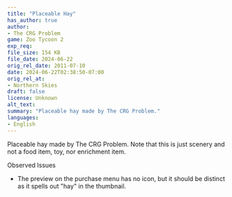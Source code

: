 ```yaml
---
title: "Placeable Hay"
has_author: true
author: 
- The CRG Problem
game: Zoo Tycoon 2
exp_req: 
file_size: 154 KB
file_date: 2024-06-22
orig_rel_date: 2011-07-10
date: 2024-06-22T02:38:50-07:00
orig_rel_at: 
- Northern Skies
draft: false
license: Unknown
alt_text: 
summary: "Placeable hay made by The CRG Problem."
languages:
- English
---
```


Placeable hay made by The CRG Problem. Note that this is just scenery and not a food item, toy, nor enrichment item.


Observed Issues


- The preview on the purchase menu has no icon, but it should be distinct as it spells out "hay" in the thumbnail.